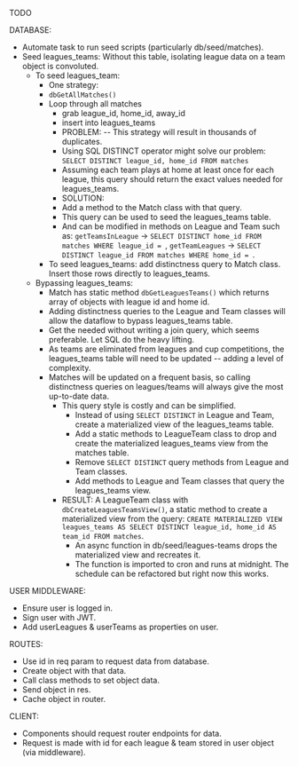 TODO

DATABASE:

- Automate task to run seed scripts (particularly db/seed/matches).
- Seed leagues_teams: Without this table, isolating league data on a team object is convoluted.
  - To seed leagues_team:
    - One strategy:
    - `dbGetAllMatches()`
    - Loop through all matches
      - grab league_id, home_id, away_id
      - insert into leagues_teams
      * PROBLEM: -- This strategy will result in thousands of duplicates.
      - Using SQL DISTINCT operator might solve our problem:
        `SELECT DISTINCT league_id, home_id FROM matches`
      - Assuming each team plays at home at least once for each league, this query should return the exact values needed for leagues_teams.
      * SOLUTION:
      - Add a method to the Match class with that query.
      - This query can be used to seed the leagues_teams table.
      - And can be modified in methods on League and Team such as:
        `getTeamsInLeague` -> `SELECT DISTINCT home_id FROM matches WHERE league_id = `,
        `getTeamLeagues` -> `SELECT DISTINCT league_id FROM matches WHERE home_id = `.
    - To seed leagues_teams: add distinctness query to Match class. Insert those rows directly to leagues_teams.
  - Bypassing leagues_teams:
    - Match has static method `dbGetLeaguesTeams()` which returns array of objects with league id and home id.
    - Adding distinctness queries to the League and Team classes will allow the dataflow to bypass leagues_teams table.
    - Get the needed without writing a join query, which seems preferable. Let SQL do the heavy lifting.
    - As teams are eliminated from leagues and cup competitions, the leagues_teams table will need to be updated -- adding a level of complexity.
    - Matches will be updated on a frequent basis, so calling distinctness queries on leagues/teams will always give the most up-to-date data.
		- This query style is costly and can be simplified.
			- Instead of using `SELECT DISTINCT` in League and Team, create a materialized view of the leagues_teams table. 
			- Add a static methods to LeagueTeam class to drop and create the materialized leagues_teams view from the matches table.
			- Remove `SELECT DISTINCT` query methods from League and Team classes.
			- Add methods to League and Team classes that query the leagues_teams view.
		- RESULT: A LeagueTeam class with `dbCreateLeaguesTeamsView()`, a static method to create a materialized view from the query: `CREATE MATERIALIZED VIEW leagues_teams AS SELECT DISTINCT league_id, home_id AS team_id FROM matches`.
			- An async function in db/seed/leagues-teams drops the materialized view and recreates it.
			- The function is imported to cron and runs at midnight. The schedule can be refactored but right now this works. 


USER MIDDLEWARE:

- Ensure user is logged in.
- Sign user with JWT.
- Add userLeagues & userTeams as properties on user.

ROUTES:

- Use id in req param to request data from database.
- Create object with that data.
- Call class methods to set object data.
- Send object in res.
- Cache object in router.

CLIENT:

- Components should request router endpoints for data.
- Request is made with id for each league & team stored in user object (via middleware).